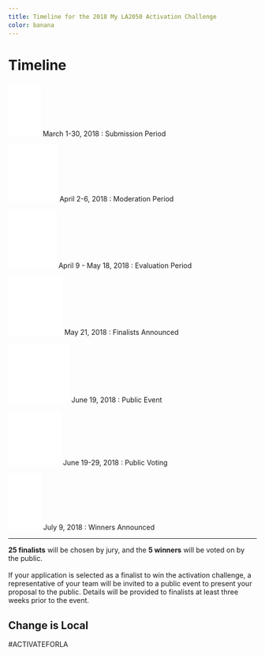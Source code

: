 ```yaml
---
title: Timeline for the 2018 My LA2050 Activation Challenge
color: banana
---
```


# Timeline

<section class="timeline has-icons" markdown="1"><div markdown="1">

![](/assets/images/icons/submission.svg) March 1-30, 2018
: Submission Period

![](/assets/images/icons/moderation.svg) April 2-6, 2018
: Moderation Period

![](/assets/images/icons/evaluation.svg) April 9 - May 18, 2018
: Evaluation Period

![](/assets/images/icons/finalists.svg) May 21, 2018
: Finalists Announced

![](/assets/images/icons/event.svg) June 19, 2018
: Public Event

![](/assets/images/icons/voting.svg) June 19-29, 2018
: Public Voting

![](/assets/images/icons/winners.svg) July 9, 2018
: Winners Announced

* * *

**25 finalists** will be chosen by jury, and the <span class="avoid-break">**5 winners** will be voted on by the public.</span><br /><br />If your application is selected as a finalist to win the activation challenge, a representative of your team will be invited to a public event to present your proposal to the public. Details will be provided to finalists at least three weeks prior to the event.

</div></section>

<section class="blueberry styled"><div markdown="1">

# Change is&nbsp;Local

<p class="activate-tag">#ACTIVATEFORLA</p>

</div></section>
